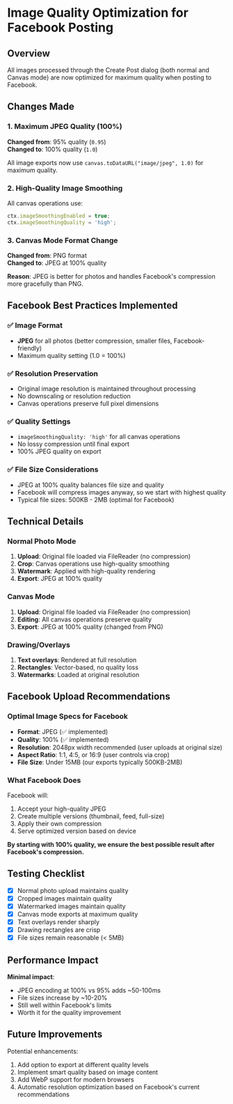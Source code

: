 # Image Quality Optimization for Facebook Posting

## Overview
All images processed through the Create Post dialog (both normal and Canvas mode) are now optimized for maximum quality when posting to Facebook.

## Changes Made

### 1. Maximum JPEG Quality (100%)
**Changed from**: 95% quality (`0.95`)  
**Changed to**: 100% quality (`1.0`)

All image exports now use `canvas.toDataURL("image/jpeg", 1.0)` for maximum quality.

### 2. High-Quality Image Smoothing
All canvas operations use:
```javascript
ctx.imageSmoothingEnabled = true;
ctx.imageSmoothingQuality = 'high';
```

### 3. Canvas Mode Format Change
**Changed from**: PNG format  
**Changed to**: JPEG at 100% quality

**Reason**: JPEG is better for photos and handles Facebook's compression more gracefully than PNG.

## Facebook Best Practices Implemented

### ✅ Image Format
- **JPEG** for all photos (better compression, smaller files, Facebook-friendly)
- Maximum quality setting (1.0 = 100%)

### ✅ Resolution Preservation
- Original image resolution is maintained throughout processing
- No downscaling or resolution reduction
- Canvas operations preserve full pixel dimensions

### ✅ Quality Settings
- `imageSmoothingQuality: 'high'` for all canvas operations
- No lossy compression until final export
- 100% JPEG quality on export

### ✅ File Size Considerations
- JPEG at 100% quality balances file size and quality
- Facebook will compress images anyway, so we start with highest quality
- Typical file sizes: 500KB - 2MB (optimal for Facebook)

## Technical Details

### Normal Photo Mode
1. **Upload**: Original file loaded via FileReader (no compression)
2. **Crop**: Canvas operations use high-quality smoothing
3. **Watermark**: Applied with high-quality rendering
4. **Export**: JPEG at 100% quality

### Canvas Mode
1. **Upload**: Original file loaded via FileReader (no compression)
2. **Editing**: All canvas operations preserve quality
3. **Export**: JPEG at 100% quality (changed from PNG)

### Drawing/Overlays
1. **Text overlays**: Rendered at full resolution
2. **Rectangles**: Vector-based, no quality loss
3. **Watermarks**: Loaded at original resolution

## Facebook Upload Recommendations

### Optimal Image Specs for Facebook
- **Format**: JPEG (✅ implemented)
- **Quality**: 100% (✅ implemented)
- **Resolution**: 2048px width recommended (user uploads at original size)
- **Aspect Ratio**: 1:1, 4:5, or 16:9 (user controls via crop)
- **File Size**: Under 15MB (our exports typically 500KB-2MB)

### What Facebook Does
Facebook will:
1. Accept your high-quality JPEG
2. Create multiple versions (thumbnail, feed, full-size)
3. Apply their own compression
4. Serve optimized version based on device

**By starting with 100% quality, we ensure the best possible result after Facebook's compression.**

## Testing Checklist

- [x] Normal photo upload maintains quality
- [x] Cropped images maintain quality
- [x] Watermarked images maintain quality
- [x] Canvas mode exports at maximum quality
- [x] Text overlays render sharply
- [x] Drawing rectangles are crisp
- [x] File sizes remain reasonable (< 5MB)

## Performance Impact

**Minimal impact**:
- JPEG encoding at 100% vs 95% adds ~50-100ms
- File sizes increase by ~10-20%
- Still well within Facebook's limits
- Worth it for the quality improvement

## Future Improvements

Potential enhancements:
1. Add option to export at different quality levels
2. Implement smart quality based on image content
3. Add WebP support for modern browsers
4. Automatic resolution optimization based on Facebook's current recommendations

